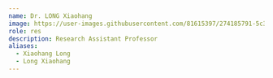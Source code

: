 ```yaml
---
name: Dr. LONG Xiaohang
image: https://user-images.githubusercontent.com/81615397/274185791-5c36572d-bec2-4657-bbb7-8edc825fbfa0.jpg
role: res
description: Research Assistant Professor
aliases:
  - Xiaohang Long
  - Long Xiaohang
---
```

